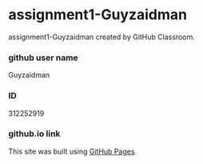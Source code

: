 # assignment1-Guyzaidman
assignment1-Guyzaidman created by GitHub Classroom.

### github user name
Guyzaidman

### ID
312252919

### github.io link
This site was built using [GitHub Pages](https://web-development-environments-2021.github.io/assignment1-Guyzaidman/).

